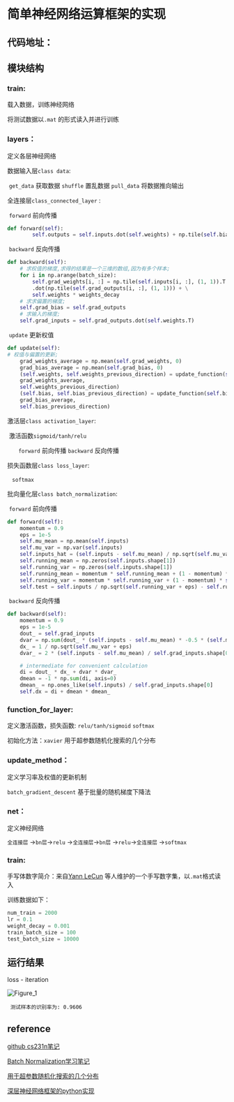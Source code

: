 # 简单神经网络运算框架的实现

## 代码地址：



## 模块结构

### train:

载入数据，训练神经网络

将测试数据以`.mat` 的形式读入并进行训练

### layers：

定义各层神经网络

数据输入层`class data`: 

​	`get_data`  获取数据	`shuffle`  置乱数据	`pull_data`   将数据推向输出	

全连接层`class_connected_layer` :

​	`forward`  前向传播

```python
def forward(self):
        self.outputs = self.inputs.dot(self.weights) + np.tile(self.bias,(batch_size, 1))
```

​	`backward`  反向传播

```python
def backward(self):
    # 求权值的梯度,求得的结果是一个三维的数组,因为有多个样本;
    for i in np.arange(batch_size):
        self.grad_weights[i, :] = np.tile(self.inputs[i, :], (1, 1)).T \
        .dot(np.tile(self.grad_outputs[i, :], (1, 1))) + \
    	self.weights * weights_decay
    # 求求偏置的梯度;
    self.grad_bias = self.grad_outputs
    # 求输入的梯度;
    self.grad_inputs = self.grad_outputs.dot(self.weights.T)
```

​	`update`  更新权值

```python
def update(self):
# 权值与偏置的更新;
    grad_weights_average = np.mean(self.grad_weights, 0)
    grad_bias_average = np.mean(self.grad_bias, 0)
    (self.weights, self.weights_previous_direction) = update_function(self.weights,
    grad_weights_average,
    self.weights_previous_direction)
    (self.bias, self.bias_previous_direction) = update_function(self.bias,
    grad_bias_average,
    self.bias_previous_direction)
```

激活层`class activation_layer`:

​	激活函数`sigmoid/tanh/relu`

​	`	forward`  前向传播	`backward`  反向传播

损失函数层`class loss_layer`:

​	` softmax`  

批向量化层`class batch_normalization`:

​	`forward`  前向传播

```python
def forward(self):
    momentum = 0.9
    eps = 1e-5
    self.mu_mean = np.mean(self.inputs)
    self.mu_var = np.var(self.inputs)
    self.inputs_hat = (self.inputs - self.mu_mean) / np.sqrt(self.mu_var + eps)
    self.running_mean = np.zeros(self.inputs.shape[1])
    self.running_var = np.zeros(self.inputs.shape[1])
    self.running_mean = momentum * self.running_mean + (1 - momentum) * self.mu_mean
    self.running_var = momentum * self.running_var + (1 - momentum) * self.mu_var
    self.test = self.inputs / np.sqrt(self.running_var + eps) - self.running_mean / np.sqrt(self.running_var + eps)
```

​	`backward`  反向传播

```python
def backward(self):
    momentum = 0.9
    eps = 1e-5
    dout_ = self.grad_inputs
    dvar = np.sum(dout_ * (self.inputs - self.mu_mean) * -0.5 * (self.mu_var + eps) ** -1.5, axis=0)
    dx_ = 1 / np.sqrt(self.mu_var + eps)
    dvar_ = 2 * (self.inputs - self.mu_mean) / self.grad_inputs.shape[0]

    # intermediate for convenient calculation
    di = dout_ * dx_ + dvar * dvar_
    dmean = -1 * np.sum(di, axis=0)
    dmean_ = np.ones_like(self.inputs) / self.grad_inputs.shape[0]
    self.dx = di + dmean * dmean_
```

### function_for_layer:

定义激活函数，损失函数: `relu/tanh/sigmoid`	`softmax`

初始化方法：`xavier`  用于超参数随机化搜索的几个分布

### update_method：

定义学习率及权值的更新机制

`batch_gradient_descent` 基于批量的随机梯度下降法

### net：

定义神经网络

`全连接层` ->`bn层`->`relu` ->`全连接层`->`bn层` ->`relu`->`全连接层`  ->`softmax`

### train:

手写体数字简介：来自[Yann LeCun](http://yann.lecun.com/exdb/mnist/index.html) 等人维护的一个手写数字集，以`.mat`格式读入

训练数据如下：

```python
num_train = 2000
lr = 0.1
weight_decay = 0.001
train_batch_size = 100
test_batch_size = 10000
```

## 运行结果

loss - iteration

![Figure_1](C:\Users\Marlowe\Desktop\Figure_1.png)

` 测试样本的识别率为: 0.9606`

## reference

[github cs231n笔记](https://github.com/Sampson-Lee/notes4cs231n)

[Batch Normalization学习笔记](https://zhuanlan.zhihu.com/p/26138673)

[用于超参数随机化搜索的几个分布](http://www.mamicode.com/info-detail-2594101.html)

[深层神经网络框架的python实现](http://www.demodashi.com/demo/13010.html)



































